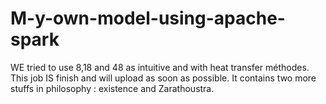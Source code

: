 # M-y-own-model-using-apache-spark
WE tried to use 8,18 and 48 as intuitive and with heat transfer méthodes. This job IS finish and will upload as soon as possible. It contains two more stuffs in philosophy : existence and Zarathoustra.
